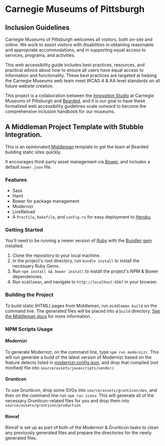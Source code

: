 # Carnegie Museums of Pittsburgh 

## Inclusion Guidelines

Carnegie Museums of Pittsburgh welcomes all visitors, both on-site and online. We work to assist visitors with disabilities in obtaining reasonable and appropriate accommodations, and in supporting equal access to services, programs, and activities.

This web accessibility guide includes best practices, resources, and practical advice about how to ensure all users have equal access to information and functionality. These best practices are targeted at helping the Carnegie Museums web team meet WCAG A & AA level standards on all future website creation.

This project is a collaboration between the [Innovation Studio](http://studio.carnegiemuseums.org) at Carnegie Museums of Pittsburgh and [Bearded](http://bearded.com), and it is our goal to have these formalized web accessibility guidelines scale outward to become the comprehensive inclusion handbook for our museums.

## A Middleman Project Template with Stubble Integration.

This is an opinionated [Middleman](http://middlemanapp.com) template to get the team at Bearded building static sites quickly.

It encourages third-party asset management via [Bower](http://bower.io), and includes a default `bower.json` file.

### Features
* Sass
* Haml
* Bower for package management
* Modernizr
* LiveReload
* A `Procfile`, `Rakefile`, and `config.ru` for easy deployment to [Heroku](http://heroku.com)

### Getting Started

You'll need to be running a newer version of [Ruby](https://www.ruby-lang.org/en/downloads/) with the [Bundler gem](http://bundler.io/) installed.

1. Clone the repository to your local machine.
2. In the project's root directory, run `bundle install` to install the necessary Ruby Gems.
3. Run `npm install && bower install` to install the project's NPM & Bower dependencies.
4. Run `middleman`, and navigate to `http://localhost:4567` in your browser.

### Building the Project

To build static (HTML) pages from Middleman, run `middleman build` on the command line. The generated files will be placed into a `build` directory. [See the Middleman docs](https://middlemanapp.com/basics/build_and_deploy/) for more information.

### NPM Scripts Usage
#### Modernizr
To generate Modernizr, on the command line, type `npm run modernizr`. This will run generate a build of the latest version of Modernizr based on the feature detects listed in [modernizr.config.json](https://github.com/beardedstudio/stubbleman/blob/master/modernizr.config.json), and drop that compiled (not minified) file into `source/assets/javascripts/vendor/`.

#### Grunticon
To use Grunticon, drop some SVGs into `source/assets/grunticon/dev`, and then on the command line run `npm run icons`. This will generate all of the necessary Grunticon-related files for you and drop them into `source/assets/grunticon/production`

#### Rimraf
Rimraf is set up as part of both of the Modernizr & Grunticon tasks to clean any previously generated files and prepare the directories for the newly generated files.
